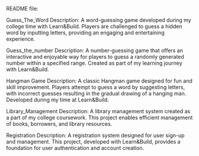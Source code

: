 README file:

Guess_The_Word
Description:
A word-guessing game developed during my college time with Learn&Build. Players are challenged to guess a hidden word by inputting letters, providing an engaging and entertaining experience.

Guess_the_number
Description:
A number-guessing game that offers an interactive and enjoyable way for players to guess a randomly generated number within a specified range. Created as part of my learning journey with Learn&Build.

Hangman Game
Description:
A classic Hangman game designed for fun and skill improvement. Players attempt to guess a word by suggesting letters, with incorrect guesses resulting in the gradual drawing of a hanging man. Developed during my time at Learn&Build.

Library_Management
Description:
A library management system created as a part of my college coursework. This project enables efficient management of books, borrowers, and library resources.

Registration
Description:
A registration system designed for user sign-up and management. This project, developed with Learn&Build, provides a foundation for user authentication and account creation.
